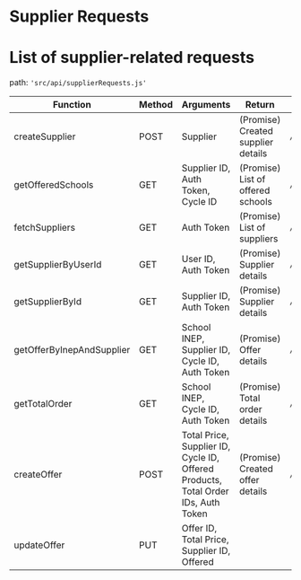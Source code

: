 # Supplier Requests

# List of supplier-related requests

path: `'src/api/supplierRequests.js'`

| Function                    | Method | Arguments                                                         | Return                              | API Route                                             |
|-----------------------------|--------|-------------------------------------------------------------------|-------------------------------------|-------------------------------------------------------|
| createSupplier              | POST   | Supplier                                                          | (Promise) Created supplier details | `/signup/create`                                       |
| getOfferedSchools           | GET    | Supplier ID, Auth Token, Cycle ID                                  | (Promise) List of offered schools  | `/offer/supplier/:id/schools/:cycleId`                  |
| fetchSuppliers              | GET    | Auth Token                                                        | (Promise) List of suppliers        | `/supplier/`                                          |
| getSupplierByUserId          | GET    | User ID, Auth Token                                               | (Promise) Supplier details         | `/supplier/user/:user_id`                              |
| getSupplierById              | GET    | Supplier ID, Auth Token                                           | (Promise) Supplier details         | `/supplier/:id`                                       |
| getOfferByInepAndSupplier    | GET    | School INEP, Supplier ID, Cycle ID, Auth Token                    | (Promise) Offer details             | `/offer/school/:school_inep/:supplier_id/:cycle_id`   |
| getTotalOrder                | GET    | School INEP, Cycle ID, Auth Token                                  | (Promise) Total order details       | `/order/school/:school_inep/:cycle_id/total`          |
| createOffer                  | POST   | Total Price, Supplier ID, Cycle ID, Offered Products, Total Order IDs, Auth Token | (Promise) Created offer details | `/offer/create`                                       |
| updateOffer                  | PUT    | Offer ID, Total Price, Supplier ID, Offered 
